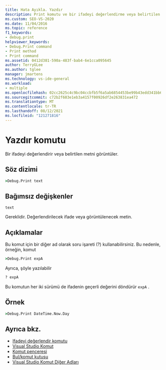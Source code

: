 ```yaml
---
title: Hata Ayıkla. Yazdır
description: Print komutu ve bir ifadeyi değerlendirme veya belirtilen metni görüntüleme hakkında bilgi edinin.
ms.custom: SEO-VS-2020
ms.date: 11/04/2016
ms.topic: reference
f1_keywords:
- debug.print
helpviewer_keywords:
- Debug.Print command
- Print method
- Print command
ms.assetid: 0412d381-590a-483f-bab4-6e1cca095645
author: TerryGLee
ms.author: tglee
manager: jmartens
ms.technology: vs-ide-general
ms.workload:
- multiple
ms.openlocfilehash: 02cc2625c4c9bc04ccbfb5f6a5ab6854453be99b43edd341bb6f2a5750cd0249
ms.sourcegitcommit: c72b2f603e1eb3a4157f00926df2e263831ea472
ms.translationtype: MT
ms.contentlocale: tr-TR
ms.lasthandoff: 08/12/2021
ms.locfileid: "121271816"
---
```

# <a name="print-command"></a>Yazdır komutu

Bir ifadeyi değerlendirir veya belirtilen metni görüntüler.

## <a name="syntax"></a>Söz dizimi

```cmd
>Debug.Print text
```

## <a name="arguments"></a>Bağımsız değişkenler

`text`

Gereklidir. Değerlendirilecek ifade veya görüntülenecek metin.

## <a name="remarks"></a>Açıklamalar

Bu komut için bir diğer ad olarak soru işareti (?) kullanabilirsiniz. Bu nedenle, örneğin, komut

```cmd
>Debug.Print expA
```

Ayrıca, şöyle yazılabilir

```cmd
? expA
```

Bu komutun her iki sürümü de ifadenin geçerli değerini döndürür `expA` .

## <a name="example"></a>Örnek

```cmd
>Debug.Print DateTime.Now.Day
```

## <a name="see-also"></a>Ayrıca bkz.

- [Ifadeyi değerlendir komutu](../../ide/reference/evaluate-statement-command.md)
- [Visual Studio Komut](../../ide/reference/visual-studio-commands.md)
- [Komut penceresi](../../ide/reference/command-window.md)
- [Bul/komut kutusu](../../ide/find-command-box.md)
- [Visual Studio Komut Diğer Adları](../../ide/reference/visual-studio-command-aliases.md)
